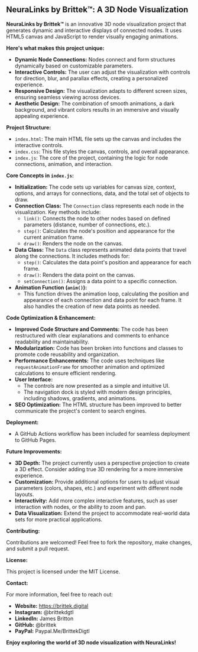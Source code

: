 ## NeuraLinks by Brittek™: A 3D Node Visualization 

**NeuraLinks by Brittek™** is an innovative 3D node visualization project that generates dynamic and interactive displays of connected nodes. It uses HTML5 canvas and JavaScript to render visually engaging animations.

**Here's what makes this project unique:**

- **Dynamic Node Connections:** Nodes connect and form structures dynamically based on customizable parameters.
- **Interactive Controls:** The user can adjust the visualization with controls for direction, blur, and parallax effects, creating a personalized experience.
- **Responsive Design:** The visualization adapts to different screen sizes, ensuring seamless viewing across devices.
- **Aesthetic Design:** The combination of smooth animations, a dark background, and vibrant colors results in an immersive and visually appealing experience.

**Project Structure:**

- `index.html`: The main HTML file sets up the canvas and includes the interactive controls.
- `index.css`: This file styles the canvas, controls, and overall appearance.
- `index.js`: The core of the project, containing the logic for node connections, animation, and interaction.

**Core Concepts in `index.js`:**

- **Initialization:** The code sets up variables for canvas size, context, options, and arrays for connections, data, and the total set of objects to draw.
- **Connection Class:** The `Connection` class represents each node in the visualization.  Key methods include:
    - `link()`:  Connects the node to other nodes based on defined parameters (distance, number of connections, etc.). 
    - `step()`:  Calculates the node's position and appearance for the current animation frame.
    - `draw()`:  Renders the node on the canvas.
- **Data Class:** The `Data` class represents animated data points that travel along the connections. It includes methods for:
    - `step()`: Calculates the data point's position and appearance for each frame.
    - `draw()`: Renders the data point on the canvas.
    - `setConnection()`:  Assigns a data point to a specific connection.
- **Animation Function (`anim()`):** 
    - This function drives the animation loop, calculating the position and appearance of each connection and data point for each frame. It also handles the creation of new data points as needed.

**Code Optimization & Enhancement:**

- **Improved Code Structure and Comments:** The code has been restructured with clear explanations and comments to enhance readability and maintainability.
- **Modularization:** Code has been broken into functions and classes to promote code reusability and organization.
- **Performance Enhancements:**  The code uses techniques like `requestAnimationFrame` for smoother animation and optimized calculations to ensure efficient rendering.
- **User Interface:** 
    - The controls are now presented as a simple and intuitive UI.
    - The navigation dock is styled with modern design principles, including shadows, gradients, and animations.
- **SEO Optimization:** The HTML structure has been improved to better communicate the project's content to search engines.

**Deployment:**

- A GitHub Actions workflow has been included for seamless deployment to GitHub Pages.

**Future Improvements:**

- **3D Depth:** The project currently uses a perspective projection to create a 3D effect.  Consider adding true 3D rendering for a more immersive experience.
- **Customization:** Provide additional options for users to adjust visual parameters (colors, shapes, etc.) and experiment with different node layouts.
- **Interactivity:** Add more complex interactive features, such as user interaction with nodes, or the ability to zoom and pan.
- **Data Visualization:** Extend the project to accommodate real-world data sets for more practical applications. 

**Contributing:**

Contributions are welcomed! Feel free to fork the repository, make changes, and submit a pull request.

**License:**

This project is licensed under the MIT License.

**Contact:**

For more information, feel free to reach out:

- **Website:** https://brittek.digital
- **Instagram:** @brittekdgtl
- **LinkedIn:** James Britton
- **GitHub:** @brittek
- **PayPal:** Paypal.Me/BrittekDigtl

**Enjoy exploring the world of 3D node visualization with NeuraLinks!** 
